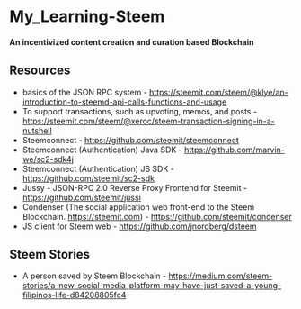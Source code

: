 # My_Learning-Steem
#### An incentivized content creation and curation based Blockchain

## Resources
* basics of the JSON RPC system - https://steemit.com/steem/@klye/an-introduction-to-steemd-api-calls-functions-and-usage
* To support transactions, such as upvoting, memos, and posts - https://steemit.com/steem/@xeroc/steem-transaction-signing-in-a-nutshell
* Steemconnect - https://github.com/steemit/steemconnect
* Steemconnect (Authentication) Java SDK - https://github.com/marvin-we/sc2-sdk4j
* Steemconnect (Authentication) JS SDK - https://github.com/steemit/sc2-sdk
* Jussy - JSON-RPC 2.0 Reverse Proxy Frontend for Steemit - https://github.com/steemit/jussi
* Condenser (The social application web front-end to the Steem Blockchain. https://steemit.com) - https://github.com/steemit/condenser
* JS client for Steem web - https://github.com/jnordberg/dsteem

## Steem Stories
* A person saved by Steem Blockchain - https://medium.com/steem-stories/a-new-social-media-platform-may-have-just-saved-a-young-filipinos-life-d84208805fc4
